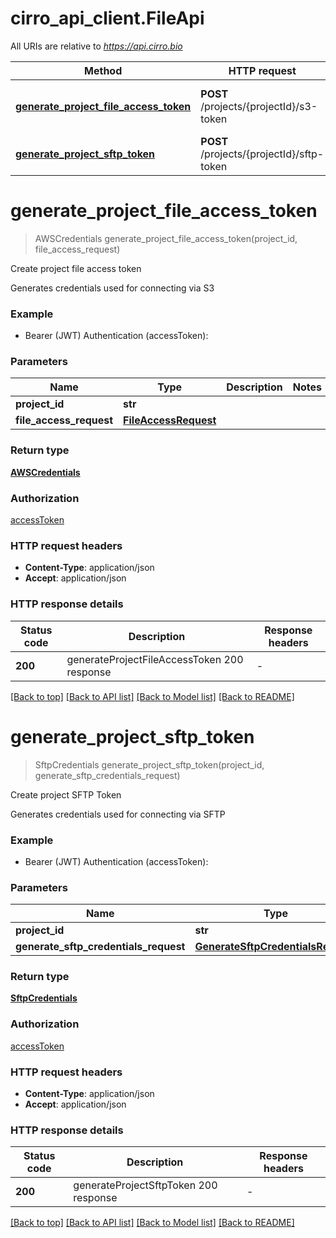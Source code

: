 # cirro_api_client.FileApi

All URIs are relative to *https://api.cirro.bio*

Method | HTTP request | Description
------------- | ------------- | -------------
[**generate_project_file_access_token**](FileApi.md#generate_project_file_access_token) | **POST** /projects/{projectId}/s3-token | Create project file access token
[**generate_project_sftp_token**](FileApi.md#generate_project_sftp_token) | **POST** /projects/{projectId}/sftp-token | Create project SFTP Token


# **generate_project_file_access_token**
> AWSCredentials generate_project_file_access_token(project_id, file_access_request)

Create project file access token

Generates credentials used for connecting via S3

### Example

* Bearer (JWT) Authentication (accessToken):

### Parameters


Name | Type | Description  | Notes
------------- | ------------- | ------------- | -------------
 **project_id** | **str**|  | 
 **file_access_request** | [**FileAccessRequest**](FileAccessRequest.md)|  | 

### Return type

[**AWSCredentials**](AWSCredentials.md)

### Authorization

[accessToken](../README.md#accessToken)

### HTTP request headers

 - **Content-Type**: application/json
 - **Accept**: application/json

### HTTP response details

| Status code | Description | Response headers |
|-------------|-------------|------------------|
**200** | generateProjectFileAccessToken 200 response |  -  |

[[Back to top]](#) [[Back to API list]](../README.md#documentation-for-api-endpoints) [[Back to Model list]](../README.md#documentation-for-models) [[Back to README]](../README.md)

# **generate_project_sftp_token**
> SftpCredentials generate_project_sftp_token(project_id, generate_sftp_credentials_request)

Create project SFTP Token

Generates credentials used for connecting via SFTP

### Example

* Bearer (JWT) Authentication (accessToken):

### Parameters


Name | Type | Description  | Notes
------------- | ------------- | ------------- | -------------
 **project_id** | **str**|  | 
 **generate_sftp_credentials_request** | [**GenerateSftpCredentialsRequest**](GenerateSftpCredentialsRequest.md)|  | 

### Return type

[**SftpCredentials**](SftpCredentials.md)

### Authorization

[accessToken](../README.md#accessToken)

### HTTP request headers

 - **Content-Type**: application/json
 - **Accept**: application/json

### HTTP response details

| Status code | Description | Response headers |
|-------------|-------------|------------------|
**200** | generateProjectSftpToken 200 response |  -  |

[[Back to top]](#) [[Back to API list]](../README.md#documentation-for-api-endpoints) [[Back to Model list]](../README.md#documentation-for-models) [[Back to README]](../README.md)

